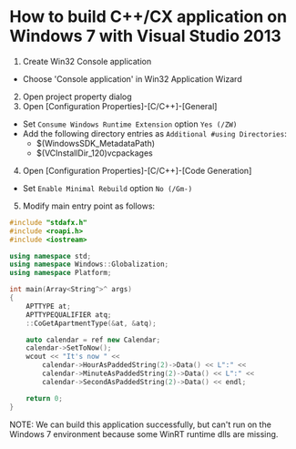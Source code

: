 # How to build C++/CX application on Windows 7 with Visual Studio 2013

1. Create Win32 Console application
  * Choose 'Console application' in Win32 Application Wizard
2. Open project property dialog
3. Open [Configuration Properties]-[C/C++]-[General]
  * Set `Consume Windows Runtime Extension` option `Yes (/ZW)`
  * Add the following directory entries as `Additional #using Directories`:
    * $(WindowsSDK_MetadataPath)
    * $(VCInstallDir_120)vcpackages
4. Open [Configuration Properties]-[C/C++]-[Code Generation]
  * Set `Enable Minimal Rebuild` option `No (/Gm-)`
5. Modify main entry point as follows:

```cpp
#include "stdafx.h"
#include <roapi.h>
#include <iostream>

using namespace std;
using namespace Windows::Globalization;
using namespace Platform;

int main(Array<String^>^ args)
{
	APTTYPE at;
	APTTYPEQUALIFIER atq;
	::CoGetApartmentType(&at, &atq);

	auto calendar = ref new Calendar;
	calendar->SetToNow();
	wcout << "It's now " <<
		calendar->HourAsPaddedString(2)->Data() << L":" <<
		calendar->MinuteAsPaddedString(2)->Data() << L":" <<
		calendar->SecondAsPaddedString(2)->Data() << endl;

	return 0;
}
```

  NOTE: We can build this application successfully, but can't run on the Windows 7 environment because some WinRT runtime dlls are missing.
  
